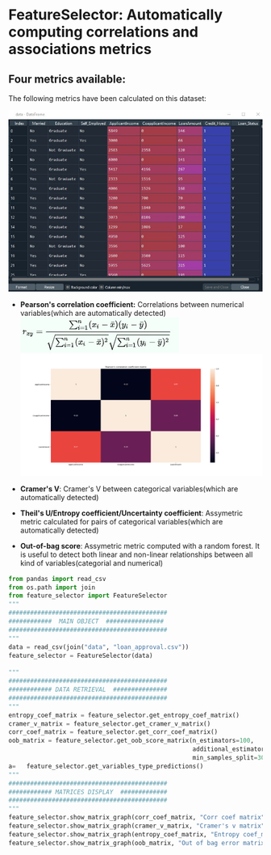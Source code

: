 # FeatureSelector: Automatically computing correlations and associations metrics 
## Four metrics available:
  The following metrics have been calculated on this dataset:
  
  ![alt_text](data.jpg) 
  - **Pearson's correlation coefficient:** Correlations between numerical variables(which are automatically detected)
  ![alt_text](corrcoef.jpg)
  ![alt_text](corrcoefmatrix.png)
  
  - **Cramer's V**: Cramer's V between categorical variables(which are automatically detected)
  
  - **Theil's U/Entropy coefficient/Uncertainty coefficient**: Assymetric metric calculated for pairs of categorical variables(which are automatically detected)
  
  - **Out-of-bag score**: Assymetric metric computed with a random forest. It is useful to detect both linear and non-linear relationships between all kind of variables(categorial and numerical)

```python
from pandas import read_csv
from os.path import join
from feature_selector import FeatureSelector
"""
############################################
############  MAIN OBJECT  ################
############################################
"""
data = read_csv(join("data", "loan_approval.csv")) 
feature_selector = FeatureSelector(data)

"""
############################################
############ DATA RETRIEVAL  ###############
############################################
"""
entropy_coef_matrix = feature_selector.get_entropy_coef_matrix()
cramer_v_matrix = feature_selector.get_cramer_v_matrix()
corr_coef_matrix = feature_selector.get_corr_coef_matrix()
oob_matrix = feature_selector.get_oob_score_matrix(n_estimators=100, 
                                                   additional_estimators=100, 
                                                   min_samples_split=30)
a=   feature_selector.get_variables_type_predictions()
"""
############################################
############ MATRICES DISPLAY  #############
############################################
"""
feature_selector.show_matrix_graph(corr_coef_matrix, "Corr coef matrix")
feature_selector.show_matrix_graph(cramer_v_matrix, "Cramer's v matrix")
feature_selector.show_matrix_graph(entropy_coef_matrix, "Entropy coef_matrix")
feature_selector.show_matrix_graph(oob_matrix, "Out of bag error matrix")
```
